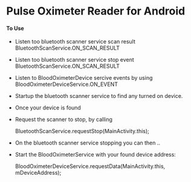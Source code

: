 # Pulse Oximeter Reader for Android

#### To Use

* Listen too bluetooth scanner service scan result BluetoothScanService.ON_SCAN_RESULT

* Listen too bluetooth scanner service stop event BluetoothScanService.ON_SCAN_RESULT

* Listen to BloodOximeterDevice sercive events by using BloodOximeterDeviceService.ON_EVENT

* Startup the bluetooth scanner service to find any turned on device.

* Once your device is found

* Request the scanner to stop, by calling 

	BluetoothScanService.requestStop(MainActivity.this);
	
* On the bluetooth scanner service stopping you can then ..

* Start the BloodOximeterService with your found device address:

	BloodOximeterDeviceService.requestData(MainActivity.this, mDeviceAddress);




